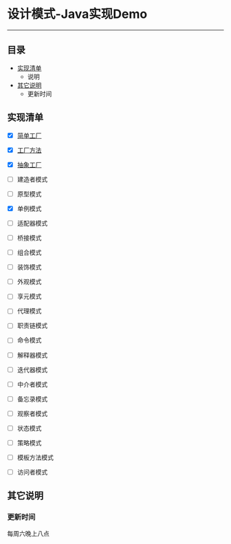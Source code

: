 设计模式-Java实现Demo 
===========================

****
## 目录
* [实现清单](#实现清单)
    * 说明
* [其它说明](#其它说明)
    * 更新时间

实现清单
------

- [x] [简单工厂](src/main/java/factory/SimpleFactory.MD)
- [x] [工厂方法](src/main/java/factory/SimpleFactory.MD)
- [x] [抽象工厂](src/main/java/factory/SimpleFactory.MD)
- [ ] 建造者模式
- [ ] 原型模式
- [x] 单例模式
- [ ] 适配器模式
- [ ] 桥接模式
- [ ] 组合模式
- [ ] 装饰模式
- [ ] 外观模式
- [ ] 享元模式
- [ ] 代理模式
- [ ] 职责链模式
- [ ] 命令模式
- [ ] 解释器模式
- [ ] 迭代器模式
- [ ] 中介者模式
- [ ] 备忘录模式
- [ ] 观察者模式
- [ ] 状态模式
- [ ] 策略模式
- [ ] 模板方法模式
- [ ] 访问者模式


其它说明
------
### 更新时间
每周六晚上八点
